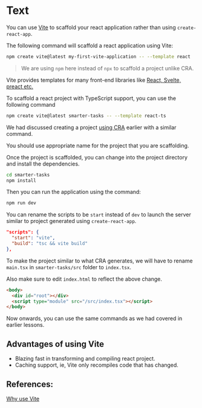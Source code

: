# Text

You can use [Vite](https://vitejs.dev) to scaffold your react application rather than using `create-react-app`.

The following command will scaffold a react application using Vite:

```sh
npm create vite@latest my-first-vite-application -- --template react
```

> We are using `npm` here instead of `npx` to scaffold a project unlike CRA.

Vite provides templates for many front-end libraries like [React, Svelte, preact etc.](https://vitejs.dev/guide/#scaffolding-your-first-vite-project)

To scaffold a react project with TypeScript support, you can use the following command

```sh
npm create vite@latest smarter-tasks -- --template react-ts
```

We had discussed creating a project [using CRA](https://www.pupilfirst.school/targets/19289) earlier with a similar command.

You should use appropriate name for the project that you are scaffolding.

Once the project is scaffolded, you can change into the project directory and install the dependencies.

```sh
cd smarter-tasks
npm install
```

Then you can run the application using the command:

```sh
npm run dev
```

You can rename the scripts to be `start` instead of `dev` to launch the server similar to project generated using `create-react-app`.

```json
"scripts": {
  "start": "vite",
  "build": "tsc && vite build"
},
```

To make the project similar to what CRA generates, we will have to rename `main.tsx` in `smarter-tasks/src` folder to `index.tsx`.

Also make sure to edit `index.html` to reflect the above change.

```html
<body>
  <div id="root"></div>
  <script type="module" src="/src/index.tsx"></script>
</body>
```

Now onwards, you can use the same commands as we had covered in earlier lessons.

## Advantages of using Vite

- Blazing fast in transforming and compiling react project.
- Caching support, ie, Vite only recompiles code that has changed.

## References:

[Why use Vite](https://vitejs.dev/guide/why.html)
